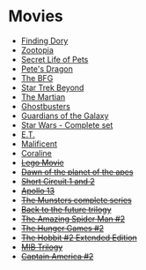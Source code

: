 # Movies
- [Finding Dory](https://www.amazon.com/Finding-Dory-Combo-Digital-Blu-ray/dp/B01FJ4UGF0)
- [Zootopia](https://www.amazon.com/Zootopia-Blu-ray-Ginnifer-Goodwin/dp/B01B2CX0LU)
- [Secret Life of Pets](https://www.amazon.com/Secret-Life-Pets-Blu-ray-Digital/dp/B01I5JT9L8)
- [Pete's Dragon](https://www.amazon.com/Petes-Dragon-DVD-Digital-Blu-ray/dp/B01I0RFN38)
- [The BFG](https://www.amazon.com/BFG-BD-DVD-Digital-Blu-ray/dp/B01G4N5Q0A)
- [Star Trek Beyond](https://www.amazon.com/Star-Beyond-Digital-Combo-Blu-ray/dp/B01IS31U6S)
- [The Martian](https://www.amazon.com/Martian-Blu-ray/dp/B01A7Q6E2Y)
- [Ghostbusters](https://www.amazon.com/Ghostbusters-Melissa-McCarthy/dp/B01I2FFGW6)
- [Guardians of the Galaxy](http://www.amazon.com/Guardians-Galaxy-3D-Blu-ray-DVD/dp/B00N1JQ2UO/)
- [Star Wars - Complete set](http://www.amazon.com/Star-Wars-Complete-Episodes-Blu-ray/dp/B003ZSJ212/)
- [E.T.](http://www.amazon.com/E-T-Extra-Terrestrial-Anniversary-Blu-ray-UltraViolet/dp/B003UESJLK/)
- [Malificent](http://www.amazon.com/Maleficent-2-Disc-Blu-ray-DVD-Digital/dp/B00M4ADWTK/)
- [Coraline](http://www.amazon.com/Coraline-Collectors-Blu-ray-Combo-Pack/dp/B00288KNJU/)
- ~~[Lego Movie](http://www.amazon.com/LEGO-Movie-Blu-ray-UltraViolet-Combo/dp/B00I6JOBTI/)~~
- ~~[Dawn of the planet of the apes](http://www.amazon.com/Dawn-Planet-Apes-Blu-ray-Oldman/dp/B00MH8DU9Q)~~
- ~~[Short Circuit 1 and 2](http://www.amazon.com/Short-Circuit-Blu-ray/dp/B00DRQEU5A/)~~
- ~~[Apollo 13](http://www.amazon.com/Apollo-13-15th-Anniversary-Blu-ray/dp/B00371QQ2U/)~~
- ~~[The Munsters complete series](http://www.amazon.com/Munsters-Complete-Fred-Gwynne/dp/B001DZOCZU/)~~
- ~~[Back to the future trilogy](http://www.amazon.com/gp/product/B0054OGQOQ/)~~
- ~~[The Amazing Spider Man #2](http://www.amazon.com/Amazing-Spider-Man-Blu-Ray-UltraViolet-Combo/dp/B00JPS6A3O/)~~
- ~~[The Hunger Games #2](http://www.amazon.com/Hunger-Games-Catching-Blu-ray-UltraViolet/dp/B008JFUS8M/)~~
- ~~[The Hobbit #2 Extended Edition](http://www.amazon.com/Hobbit-Desolation-Blu-ray-Richard-Armitage/dp/B00MG4RIXU/)~~
- ~~[MIB Trilogy]()~~
- ~~[Captain America #2](http://www.amazon.com/Captain-America-Soldier-Blu-ray-Digital/dp/B00KHD5FK0/)~~
